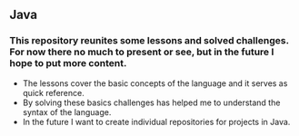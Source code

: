 ## Java

### This repository reunites some lessons and solved challenges. For now there no much to present or see, but in the future I hope to put more content.

  * The lessons cover the basic concepts of the language and it serves as quick reference.
  * By solving these basics challenges has helped me to understand the syntax of the language.
  * In the future I want to create individual repositories for projects in Java.
